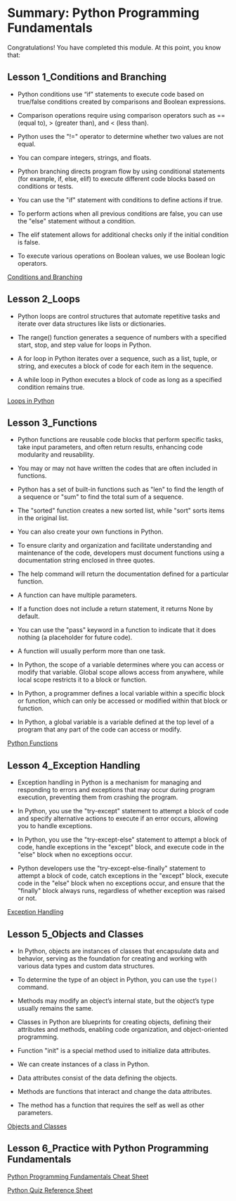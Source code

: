 # Summary: Python Programming Fundamentals

Congratulations! You have completed this module. At this point, you know that: 

## Lesson 1_Conditions and Branching

- Python conditions use “if” statements to execute code based on true/false conditions created by comparisons and Boolean expressions.

- Comparison operations require using comparison operators such as == (equal to), > (greater than), and < (less than).

- Python uses the "!=" operator to determine whether two values are not equal.

- You can compare integers, strings, and floats.

- Python branching directs program flow by using conditional statements (for example, if, else, elif) to execute different code blocks based on conditions or tests.

- You can use the "if" statement with conditions to define actions if true.

- To perform actions when all previous conditions are false, you can use the "else" statement without a condition.

- The elif statement allows for additional checks only if the initial condition is false.

- To execute various operations on Boolean values, we use Boolean logic operators.

[Conditions and Branching](https://author-ide.skills.network/render?token=eyJhbGciOiJIUzI1NiIsInR5cCI6IkpXVCJ9.eyJtZF9pbnN0cnVjdGlvbnNfdXJsIjoiaHR0cHM6Ly9jZi1jb3Vyc2VzLWRhdGEuczMudXMuY2xvdWQtb2JqZWN0LXN0b3JhZ2UuYXBwZG9tYWluLmNsb3VkL0lCTURldmVsb3BlclNraWxsc05ldHdvcmstUFkwMTAxRU4tU2tpbGxzTmV0d29yay9sYWJzL01vZHVsZV8zL0NvbmRpdGlvbmFsX2JyYW5jaGluZ19SZWFkaW5nLm1kP3Q9MTc0ODUwMTU4OCIsInRvb2xfdHlwZSI6Imluc3RydWN0aW9uYWwtbGFiIiwiYXRsYXNfZmlsZV9pZCI6MTA4NTMsImFkbWluIjpmYWxzZSwiaWF0IjoxNzU3NDQ4MzE1fQ.S6-Wtb6sQB8YBU_zglwQGqyE6UBq-HXv0jalhLzUVWM)
  
  
## Lesson 2_Loops
- Python loops are control structures that automate repetitive tasks and iterate over data structures like lists or dictionaries.

- The range() function generates a sequence of numbers with a specified start, stop, and step value for loops in Python.

- A for loop in Python iterates over a sequence, such as a list, tuple, or string, and executes a block of code for each item in the sequence.

- A while loop in Python executes a block of code as long as a specified condition remains true.
  
[Loops in Python](https://author-ide.skills.network/render?token=eyJhbGciOiJIUzI1NiIsInR5cCI6IkpXVCJ9.eyJtZF9pbnN0cnVjdGlvbnNfdXJsIjoiaHR0cHM6Ly9jZi1jb3Vyc2VzLWRhdGEuczMudXMuY2xvdWQtb2JqZWN0LXN0b3JhZ2UuYXBwZG9tYWluLmNsb3VkL0lCTURldmVsb3BlclNraWxsc05ldHdvcmstUFkwMTAxRU4tU2tpbGxzTmV0d29yay9sYWJzL2xhYi9Nb2R1bGVfMy9sb29wX3JlYWRpbmcubWQ_dD0xNzQ2MTE4ODIyIiwidG9vbF90eXBlIjoiaW5zdHJ1Y3Rpb25hbC1sYWIiLCJhdGxhc19maWxlX2lkIjoxMDgyNywiYWRtaW4iOmZhbHNlLCJpYXQiOjE3NTc0NDgzMDZ9.B3qqXP3nJlf0dj1ZXXGalwaNzFp-jiu1xjLhvKdr_VI)

  
## Lesson 3_Functions
- Python functions are reusable code blocks that perform specific tasks, take input parameters, and often return results, enhancing code modularity and reusability.

- You may or may not have written the codes that are often included in functions.

- Python has a set of built-in functions such as "len" to find the length of a sequence or "sum" to find the total sum of a sequence.

- The "sorted" function creates a new sorted list, while "sort" sorts items in the original list.

- You can also create your own functions in Python.

- To ensure clarity and organization and facilitate understanding and maintenance of the code, developers must document functions using a documentation string enclosed in three quotes.

- The help command will return the documentation defined for a particular function.

- A function can have multiple parameters.

- If a function does not include a return statement, it returns None by default.

- You can use the "pass" keyword in a function to indicate that it does nothing (a placeholder for future code).

- A function will usually perform more than one task.

- In Python, the scope of a variable determines where you can access or modify that variable. Global scope allows access from anywhere, while local scope restricts it to a block or function.

- In Python, a programmer defines a local variable within a specific block or function, which can only be accessed or modified within that block or function.

- In Python, a global variable is a variable defined at the top level of a program that any part of the code can access or modify.

[Python Functions](https://author-ide.skills.network/render?token=eyJhbGciOiJIUzI1NiIsInR5cCI6IkpXVCJ9.eyJtZF9pbnN0cnVjdGlvbnNfdXJsIjoiaHR0cHM6Ly9jZi1jb3Vyc2VzLWRhdGEuczMudXMuY2xvdWQtb2JqZWN0LXN0b3JhZ2UuYXBwZG9tYWluLmNsb3VkL0lCTURldmVsb3BlclNraWxsc05ldHdvcmstUFkwMTAxRU4tU2tpbGxzTmV0d29yay9sYWJzL01vZHVsZV8zL2Z1bmN0aW9uX3JlYWRpbmcubWQ_dD0xNzQyNTQzMzUyIiwidG9vbF90eXBlIjoiaW5zdHJ1Y3Rpb25hbC1sYWIiLCJhdGxhc19maWxlX2lkIjoxMDgzMSwiYWRtaW4iOmZhbHNlLCJpYXQiOjE3NTc0NDgzMDd9.98wasEUy76hTI9l1veZxZQhkwqcK1ast8BEvXWWWF_A)
  
## Lesson 4_Exception Handling
- Exception handling in Python is a mechanism for managing and responding to errors and exceptions that may occur during program execution, preventing them from crashing the program.

- In Python, you use the "try-except" statement to attempt a block of code and specify alternative actions to execute if an error occurs, allowing you to handle exceptions. 

- In Python, you use the "try-except-else" statement to attempt a block of code, handle exceptions in the "except" block, and execute code in the "else" block when no exceptions occur. 

- Python developers use the "try-except-else-finally" statement to attempt a block of code, catch exceptions in the "except" block, execute code in the "else" block when no exceptions occur, and ensure that the "finally" block always runs, regardless of whether exception was raised or not.
  
[Exception Handling](https://author-ide.skills.network/render?token=eyJhbGciOiJIUzI1NiIsInR5cCI6IkpXVCJ9.eyJtZF9pbnN0cnVjdGlvbnNfdXJsIjoiaHR0cHM6Ly9jZi1jb3Vyc2VzLWRhdGEuczMudXMuY2xvdWQtb2JqZWN0LXN0b3JhZ2UuYXBwZG9tYWluLmNsb3VkL0lCTURldmVsb3BlclNraWxsc05ldHdvcmstUFkwMTAxRU4tU2tpbGxzTmV0d29yay9sYWJzL0V4Y2VwdGlvbl9oYW5kbGluZ19SZWFkaW5nLm1kP3Q9MTc0NjExODc1NiIsInRvb2xfdHlwZSI6Imluc3RydWN0aW9uYWwtbGFiIiwiYXRsYXNfZmlsZV9pZCI6MTA4MTcsImFkbWluIjpmYWxzZSwiaWF0IjoxNzU3NDQ4MzA0fQ.Bayq6CpYG5UOwdCl_38c8OCm9QI2RmEBu2R4shXIQ6o)

## Lesson 5_Objects and Classes
- In Python, objects are instances of classes that encapsulate data and behavior, serving as the foundation for creating and working with various data types and custom data structures.

- To determine the type of an object in Python, you can use the `type()` command.

- Methods may modify an object’s internal state, but the object’s type usually remains the same.

- Classes in Python are blueprints for creating objects, defining their attributes and methods, enabling code organization, and object-oriented programming.

- Function "init" is a special method used to initialize data attributes.

- We can create instances of a class in Python.

- Data attributes consist of the data defining the objects.

- Methods are functions that interact and change the data attributes.

- The method has a function that requires the self as well as other parameters.

[Objects and Classes](https://author-ide.skills.network/render?token=eyJhbGciOiJIUzI1NiIsInR5cCI6IkpXVCJ9.eyJtZF9pbnN0cnVjdGlvbnNfdXJsIjoiaHR0cHM6Ly9jZi1jb3Vyc2VzLWRhdGEuczMudXMuY2xvdWQtb2JqZWN0LXN0b3JhZ2UuYXBwZG9tYWluLmNsb3VkL0lCTURldmVsb3BlclNraWxsc05ldHdvcmstUFkwMTAxRU4tU2tpbGxzTmV0d29yay9sYWJzL2NsYXNzZXNfYW5kX29iamVjdF9SZWFkaW5nLm1kP3Q9MTc0NjExODgxMCIsInRvb2xfdHlwZSI6Imluc3RydWN0aW9uYWwtbGFiIiwiYXRsYXNfZmlsZV9pZCI6MTA4MzksImFkbWluIjpmYWxzZSwiaWF0IjoxNzU3NDQ4MzEwfQ.HSMbV_vJYr1TH-RjHPBFaPxnEJcabeofFCssvdPEZHo)


## Lesson 6_Practice with Python Programming Fundamentals
[Python Programming Fundamentals Cheat Sheet](https://author-ide.skills.network/render?token=eyJhbGciOiJIUzI1NiIsInR5cCI6IkpXVCJ9.eyJtZF9pbnN0cnVjdGlvbnNfdXJsIjoiaHR0cHM6Ly9jZi1jb3Vyc2VzLWRhdGEuczMudXMuY2xvdWQtb2JqZWN0LXN0b3JhZ2UuYXBwZG9tYWluLmNsb3VkL0lCTURldmVsb3BlclNraWxsc05ldHdvcmstUFkwMTAxRU4tU2tpbGxzTmV0d29yay9sYWJzL2hhbmRvdXRzL0NoZWF0X1NoZWV0X1dlZWstMy5tZD90PTE3NTAzMTAxNTciLCJ0b29sX3R5cGUiOiJpbnN0cnVjdGlvbmFsLWxhYiIsImF0bGFzX2ZpbGVfaWQiOjEwODI5LCJhZG1pbiI6ZmFsc2UsImlhdCI6MTc1NzQ0ODMwN30.32ZV_tRoDobGor7tmyZd7ZlK2Be2xd-ozNhpsXwr0HM)

[Python Quiz Reference Sheet](https://cf-courses-data.s3.us.cloud-object-storage.appdomain.cloud/IBMDeveloperSkillsNetwork-PY0101EN-SkillsNetwork/labs/Module%203/Python_reference_sheet.pdf?utm_medium=Exinfluencer&utm_source=Exinfluencer&utm_content=000026UJ&utm_term=10006555&utm_id=NA-SkillsNetwork-Channel-SkillsNetworkCoursesIBMDeveloperSkillsNetworkPY0101ENSkillsNetwork19487395-2022-01-01)
